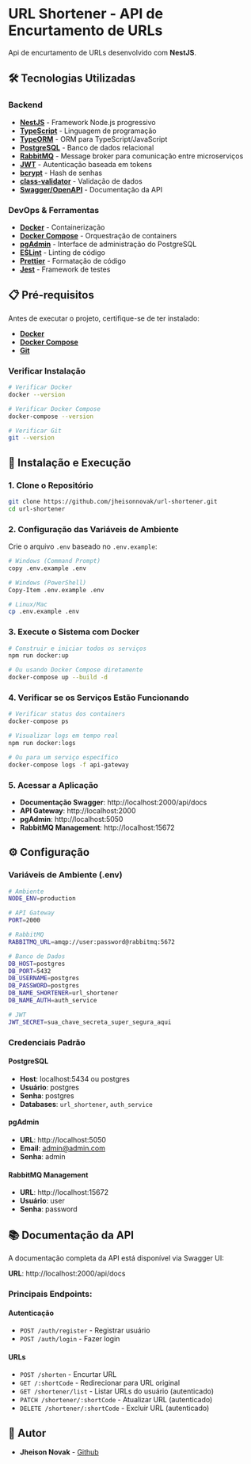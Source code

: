 # URL Shortener - API de Encurtamento de URLs

Api de encurtamento de URLs desenvolvido com **NestJS**.

## 🛠️ Tecnologias Utilizadas

### Backend

- **[NestJS](https://nestjs.com/)** - Framework Node.js progressivo
- **[TypeScript](https://www.typescriptlang.org/)** - Linguagem de programação
- **[TypeORM](https://typeorm.io/)** - ORM para TypeScript/JavaScript
- **[PostgreSQL](https://www.postgresql.org/)** - Banco de dados relacional
- **[RabbitMQ](https://www.rabbitmq.com/)** - Message broker para comunicação entre microserviços
- **[JWT](https://jwt.io/)** - Autenticação baseada em tokens
- **[bcrypt](https://www.npmjs.com/package/bcrypt)** - Hash de senhas
- **[class-validator](https://github.com/typestack/class-validator)** - Validação de dados
- **[Swagger/OpenAPI](https://swagger.io/)** - Documentação da API

### DevOps & Ferramentas

- **[Docker](https://www.docker.com/)** - Containerização
- **[Docker Compose](https://docs.docker.com/compose/)** - Orquestração de containers
- **[pgAdmin](https://www.pgadmin.org/)** - Interface de administração do PostgreSQL
- **[ESLint](https://eslint.org/)** - Linting de código
- **[Prettier](https://prettier.io/)** - Formatação de código
- **[Jest](https://jestjs.io/)** - Framework de testes

## 📋 Pré-requisitos

Antes de executar o projeto, certifique-se de ter instalado:

- **[Docker](https://docs.docker.com/get-docker/)**
- **[Docker Compose](https://docs.docker.com/compose/install/)**
- **[Git](https://git-scm.com/downloads)**

### Verificar Instalação

```bash
# Verificar Docker
docker --version

# Verificar Docker Compose
docker-compose --version

# Verificar Git
git --version
```

## 🚀 Instalação e Execução

### 1. Clone o Repositório

```bash
git clone https://github.com/jheisonnovak/url-shortener.git
cd url-shortener
```

### 2. Configuração das Variáveis de Ambiente

Crie o arquivo `.env` baseado no `.env.example`:

```bash
# Windows (Command Prompt)
copy .env.example .env

# Windows (PowerShell)
Copy-Item .env.example .env

# Linux/Mac
cp .env.example .env
```

### 3. Execute o Sistema com Docker

```bash
# Construir e iniciar todos os serviços
npm run docker:up

# Ou usando Docker Compose diretamente
docker-compose up --build -d
```

### 4. Verificar se os Serviços Estão Funcionando

```bash
# Verificar status dos containers
docker-compose ps

# Visualizar logs em tempo real
npm run docker:logs

# Ou para um serviço específico
docker-compose logs -f api-gateway
```

### 5. Acessar a Aplicação

- **Documentação Swagger**: http://localhost:2000/api/docs
- **API Gateway**: http://localhost:2000
- **pgAdmin**: http://localhost:5050
- **RabbitMQ Management**: http://localhost:15672

## ⚙️ Configuração

### Variáveis de Ambiente (.env)

```bash
# Ambiente
NODE_ENV=production

# API Gateway
PORT=2000

# RabbitMQ
RABBITMQ_URL=amqp://user:password@rabbitmq:5672

# Banco de Dados
DB_HOST=postgres
DB_PORT=5432
DB_USERNAME=postgres
DB_PASSWORD=postgres
DB_NAME_SHORTENER=url_shortener
DB_NAME_AUTH=auth_service

# JWT
JWT_SECRET=sua_chave_secreta_super_segura_aqui
```

### Credenciais Padrão

#### PostgreSQL

- **Host**: localhost:5434 ou postgres
- **Usuário**: postgres
- **Senha**: postgres
- **Databases**: `url_shortener`, `auth_service`

#### pgAdmin

- **URL**: http://localhost:5050
- **Email**: admin@admin.com
- **Senha**: admin

#### RabbitMQ Management

- **URL**: http://localhost:15672
- **Usuário**: user
- **Senha**: password

## 📚 Documentação da API

A documentação completa da API está disponível via Swagger UI:

**URL**: http://localhost:2000/api/docs

### Principais Endpoints:

#### Autenticação

- `POST /auth/register` - Registrar usuário
- `POST /auth/login` - Fazer login

#### URLs

- `POST /shorten` - Encurtar URL
- `GET /:shortCode` - Redirecionar para URL original
- `GET /shortener/list` - Listar URLs do usuário (autenticado)
- `PATCH /shortener/:shortCode` - Atualizar URL (autenticado)
- `DELETE /shortener/:shortCode` - Excluir URL (autenticado)

## 👥 Autor

- **Jheison Novak** - [Github](https://github.com/jheisonnovak)
